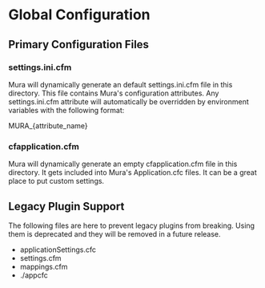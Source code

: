 # Global Configuration

## Primary Configuration Files

### settings.ini.cfm

Mura will dynamically generate an default settings.ini.cfm file in this directory.  This file contains Mura's configuration attributes.  Any settings.ini.cfm attribute will automatically be overridden by environment variables with the following format:

MURA_{attribute_name}

### cfapplication.cfm

Mura will dynamically generate an empty cfapplication.cfm file in this directory.  It gets included into Mura's Application.cfc files.  It can be a great place to put custom settings.

## Legacy Plugin Support

The following files are here to prevent legacy plugins from breaking.  Using them is deprecated and they will be removed in a future release.

* applicationSettings.cfc
* settings.cfm
* mappings.cfm
* ./appcfc
